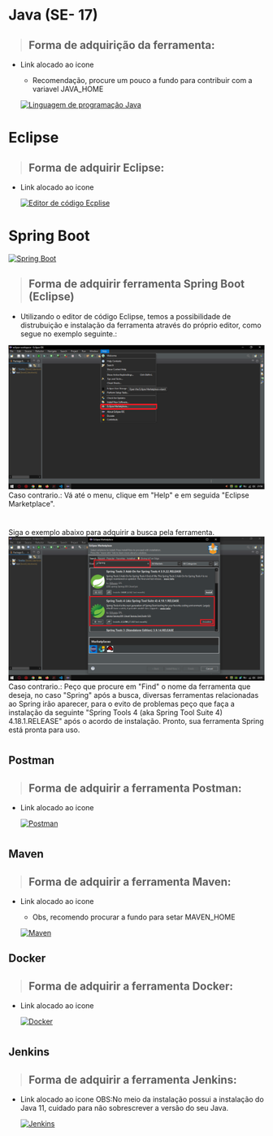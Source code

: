# Java (SE- 17)
> ## Forma de adquirição da ferramenta:
* Link alocado ao icone
    * Recomendação, procure um pouco a fundo para contribuir com a variavel JAVA_HOME
    
    [![Linguagem de programação Java](https://skillicons.dev/icons?i=java)](https://www.oracle.com/java/technologies/javase/jdk17-archive-downloads.html)
#

# Eclipse
> ## Forma de adquirir Eclipse:
* Link alocado ao icone

    [![Editor de código Ecplise](https://skillicons.dev/icons?i=eclipse)](https://www.eclipse.org/downloads/packages/)
#
# Spring Boot
[![Spring Boot](https://skillicons.dev/icons?i=spring)]()
> ## Forma de adquirir ferramenta Spring Boot (Eclipse)
* Utilizando o editor de código Eclipse, temos a possibilidade de distrubuição e instalação da ferramenta através do próprio editor, como segue no exemplo seguinte.:

![Exemplo](/imgs/exempl.png)
Caso contrario.: Vá até o menu, clique em "Help" e em seguida "Eclipse Marketplace".
#
Siga o exemplo abaixo para adquirir a busca pela ferramenta.
![Exemplo2](/imgs/exemp2.png)
Caso contrario.: Peço que procure em "Find" o nome da ferramenta que deseja, no caso "Spring" após a busca, diversas ferramentas relacionadas ao Spring irão aparecer, para o evito de problemas peço que faça a instalação da seguinte "Spring Tools 4 (aka Spring Tool Suite 4) 4.18.1.RELEASE" após o acordo de instalação. Pronto, sua ferramenta Spring está pronta para uso.
#
## Postman
> ## Forma de adquirir a ferramenta Postman:
* Link alocado ao icone

    [![Postman](https://skillicons.dev/icons?i=postman)](https://www.postman.com/downloads/)
#
## Maven
> ## Forma de adquirir a ferramenta Maven:
 * Link alocado ao icone
    * Obs, recomendo procurar a fundo para setar MAVEN_HOME

    [![Maven](https://skillicons.dev/icons?i=maven)](https://maven.apache.org/install.html)

## Docker
> ## Forma de adquirir a ferramenta Docker:
* Link alocado ao icone
 
    [![Docker](https://skillicons.dev/icons?i=docker)](https://docs.docker.com/get-docker/)
#
## Jenkins
> ## Forma de adquirir a ferramenta Jenkins:
* Link alocado ao icone
    OBS:No meio da instalação possui a instalação do Java 11, cuidado para não sobrescrever a versão do seu Java.

    [![Jenkins](https://skillicons.dev/icons?i=jenkins)](https://www.jenkins.io/doc/book/installing/linux/)


